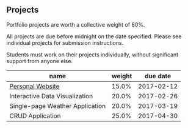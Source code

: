 ## Projects

Portfolio projects are worth a collective weight of 80%.

All projects are due before midnight on the date specified. Please see individual projects for submission instructions.

Students must work on their projects individually, without significant support from anyone else.

name | weight | due date
--- | --- | ---
[Personal Website](/projects/personal-website/project.md) | 15.0% | 2017-02-12
Interactive Data Visualization | 20.0% | 2017-02-26
Single-page Weather Application | 20.0% | 2017-03-19
CRUD Application | 25.0% | 2017-04-30
